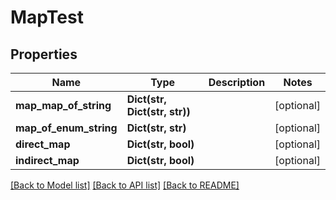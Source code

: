 # MapTest


## Properties
Name | Type | Description | Notes
------------ | ------------- | ------------- | -------------
**map_map_of_string** | **Dict(str, Dict(str, str))** |  | [optional] 
**map_of_enum_string** | **Dict(str, str)** |  | [optional] 
**direct_map** | **Dict(str, bool)** |  | [optional] 
**indirect_map** | **Dict(str, bool)** |  | [optional] 

[[Back to Model list]](../README.md#documentation-for-models) [[Back to API list]](../README.md#documentation-for-api-endpoints) [[Back to README]](../README.md)


